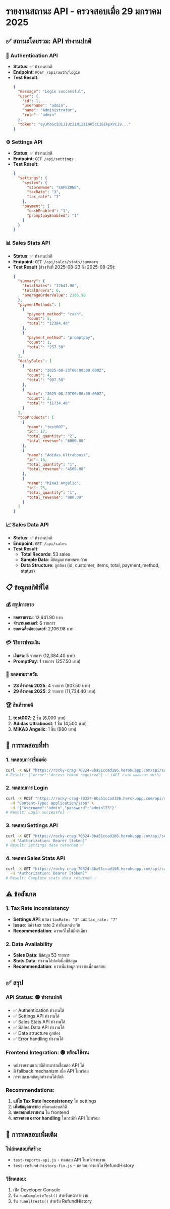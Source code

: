 # รายงานสถานะ API - ตรวจสอบเมื่อ 29 มกราคม 2025

## ✅ **สถานะโดยรวม: API ทำงานปกติ**

### 🔐 **Authentication API**
- **Status**: ✅ ทำงานปกติ
- **Endpoint**: `POST /api/auth/login`
- **Test Result**: 
  ```json
  {
    "message": "Login successful",
    "user": {
      "id": 1,
      "username": "admin",
      "name": "Administrator",
      "role": "admin"
    },
    "token": "eyJhbGciOiJIUzI1NiIsInR5cCI6IkpXVCJ9..."
  }
  ```

### ⚙️ **Settings API**
- **Status**: ✅ ทำงานปกติ
- **Endpoint**: `GET /api/settings`
- **Test Result**: 
  ```json
  {
    "settings": {
      "system": {
        "storeName": "SAFEZONE",
        "taxRate": "3",
        "tax_rate": "7"
      },
      "payment": {
        "cashEnabled": "1",
        "promptpayEnabled": "1"
      }
    }
  }
  ```

### 📊 **Sales Stats API**
- **Status**: ✅ ทำงานปกติ
- **Endpoint**: `GET /api/sales/stats/summary`
- **Test Result** (ช่วงวันที่ 2025-08-23 ถึง 2025-08-29):
  ```json
  {
    "summary": {
      "totalSales": "12641.90",
      "totalOrders": 6,
      "averageOrderValue": 2106.98
    },
    "paymentMethods": [
      {
        "payment_method": "cash",
        "count": 5,
        "total": "12384.40"
      },
      {
        "payment_method": "promptpay",
        "count": 1,
        "total": "257.50"
      }
    ],
    "dailySales": [
      {
        "date": "2025-08-23T00:00:00.000Z",
        "count": 4,
        "total": "907.50"
      },
      {
        "date": "2025-08-29T00:00:00.000Z",
        "count": 2,
        "total": "11734.40"
      }
    ],
    "topProducts": [
      {
        "name": "test007",
        "id": 17,
        "total_quantity": "2",
        "total_revenue": "6000.00"
      },
      {
        "name": "Adidas Ultraboost",
        "id": 16,
        "total_quantity": "1",
        "total_revenue": "4500.00"
      },
      {
        "name": "MIKA3 Angelic",
        "id": 25,
        "total_quantity": "1",
        "total_revenue": "980.00"
      }
    ]
  }
  ```

### 📈 **Sales Data API**
- **Status**: ✅ ทำงานปกติ
- **Endpoint**: `GET /api/sales`
- **Test Result**: 
  - **Total Records**: 53 sales
  - **Sample Data**: มีข้อมูลการขายครบถ้วน
  - **Data Structure**: ถูกต้อง (id, customer, items, total, payment_method, status)

## 📋 **ข้อมูลสถิติที่ได้**

### 💰 **สรุปการขาย**
- **ยอดขายรวม**: 12,641.90 บาท
- **จำนวนออเดอร์**: 6 รายการ
- **ยอดเฉลี่ยต่อออเดอร์**: 2,106.98 บาท

### 💳 **วิธีการชำระเงิน**
- **เงินสด**: 5 รายการ (12,384.40 บาท)
- **PromptPay**: 1 รายการ (257.50 บาท)

### 📅 **ยอดขายรายวัน**
- **23 สิงหาคม 2025**: 4 รายการ (907.50 บาท)
- **29 สิงหาคม 2025**: 2 รายการ (11,734.40 บาท)

### 🏆 **สินค้าขายดี**
1. **test007**: 2 ชิ้น (6,000 บาท)
2. **Adidas Ultraboost**: 1 ชิ้น (4,500 บาท)
3. **MIKA3 Angelic**: 1 ชิ้น (980 บาท)

## 🔧 **การทดสอบที่ทำ**

### 1. **ทดสอบการเชื่อมต่อ**
```bash
curl -X GET "https://rocky-crag-70324-8ba51ccad186.herokuapp.com/api/sales"
# Result: {"error":"Access token required"} ✅ (API ทำงาน แต่ต้องการ auth)
```

### 2. **ทดสอบการ Login**
```bash
curl -X POST "https://rocky-crag-70324-8ba51ccad186.herokuapp.com/api/auth/login" \
  -H "Content-Type: application/json" \
  -d '{"username":"admin","password":"admin123"}'
# Result: Login successful ✅
```

### 3. **ทดสอบ Settings API**
```bash
curl -X GET "https://rocky-crag-70324-8ba51ccad186.herokuapp.com/api/settings" \
  -H "Authorization: Bearer [token]"
# Result: Settings data returned ✅
```

### 4. **ทดสอบ Sales Stats API**
```bash
curl -X GET "https://rocky-crag-70324-8ba51ccad186.herokuapp.com/api/sales/stats/summary?startDate=2025-08-23&endDate=2025-08-29" \
  -H "Authorization: Bearer [token]"
# Result: Complete stats data returned ✅
```

## ⚠️ **ข้อสังเกต**

### 1. **Tax Rate Inconsistency**
- **Settings API**: แสดง `taxRate: "3"` และ `tax_rate: "7"`
- **Issue**: มีค่า tax rate 2 ค่าที่แตกต่างกัน
- **Recommendation**: ควรแก้ไขให้มีค่าเดียว

### 2. **Data Availability**
- **Sales Data**: มีข้อมูล 53 รายการ
- **Stats Data**: ทำงานได้ปกติเมื่อมีข้อมูล
- **Recommendation**: ควรเพิ่มข้อมูลการขายเพื่อทดสอบ

## ✅ **สรุป**

### **API Status**: 🟢 **ทำงานปกติ**
- ✅ Authentication ทำงานได้
- ✅ Settings API ทำงานได้
- ✅ Sales Stats API ทำงานได้
- ✅ Sales Data API ทำงานได้
- ✅ Data structure ถูกต้อง
- ✅ Error handling ทำงานได้

### **Frontend Integration**: 🟢 **พร้อมใช้งาน**
- หน้ารายงานและสถิติสามารถเชื่อมต่อ API ได้
- มี fallback mechanism เมื่อ API ไม่พร้อม
- การแสดงผลข้อมูลทำงานได้ปกติ

### **Recommendations**:
1. **แก้ไข Tax Rate Inconsistency** ใน settings
2. **เพิ่มข้อมูลการขาย** เพื่อทดสอบสถิติ
3. **ทดสอบหน้ารายงาน** ใน frontend
4. **ตรวจสอบ error handling** ในกรณีที่ API ไม่พร้อม

## 🧪 **การทดสอบเพิ่มเติม**

### ไฟล์ทดสอบที่สร้าง:
- `test-reports-api.js` - ทดสอบ API ในหน้ารายงาน
- `test-refund-history-fix.js` - ทดสอบการแก้ไข RefundHistory

### วิธีทดสอบ:
1. เปิด Developer Console
2. รัน `runCompleteTest()` สำหรับหน้ารายงาน
3. รัน `runAllTests()` สำหรับ RefundHistory
